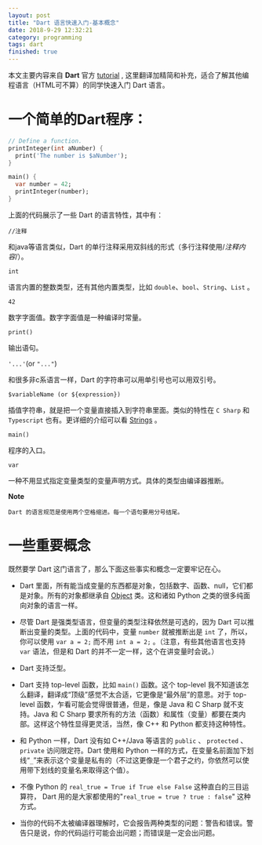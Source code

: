 ```yaml
---
layout: post
title: "Dart 语言快速入门-基本概念"
date: 2018-9-29 12:32:21
category: programming
tags: dart
finished: true
---
```



本文主要内容来自 **Dart** 官方 [tutorial][] , 这里翻译加精简和补充，适合了解其他编程语言（HTML可不算）的同学快速入门 Dart 语言。

# 一个简单的Dart程序：

```dart
// Define a function.
printInteger(int aNumber) {
  print('The number is $aNumber');
}

main() {
  var number = 42;
  printInteger(number);
}
```

上面的代码展示了一些 Dart 的语言特性，其中有：

`//注释`

和java等语言类似，Dart 的单行注释采用双斜线的形式（多行注释使用/*注释内容*/）。

`int`

语言内置的整数类型，还有其他内置类型，比如 `double`、`bool`、`String`、`List` 。

`42`

数字字面值。数字字面值是一种编译时常量。

`print()`

输出语句。

`'...'`(or `"..."`)

和很多非c系语言一样，Dart 的字符串可以用单引号也可以用双引号。

`$variableName (or ${expression})`

插值字符串，就是把一个变量直接插入到字符串里面。类似的特性在 `C Sharp` 和 `Typescript` 也有。更详细的介绍可以看 [Strings][string] 。


`main()`

程序的入口。

`var`

一种不用显式指定变量类型的变量声明方式。具体的类型由编译器推断。

**Note**

    Dart 的语言规范是使用两个空格缩进。每一个语句要用分号结尾。

# 一些重要概念

既然要学 Dart 这门语言了，那么下面这些事实和概念一定要牢记在心。

* Dart 里面，所有能当成变量的东西都是对象，包括数字、函数、null，它们都是对象。所有的对象都继承自 [Object][obj] 类。这和诸如 Python 之类的很多纯面向对象的语言一样。

* 尽管 Dart 是强类型语言，但变量的类型注释依然是可选的，因为 Dart 可以推断出变量的类型。上面的代码中，变量 `number` 就被推断出是 `int` 了，所以，你可以使用 `var a = 2;` 而不用 `int a = 2;` 。（注意，有些其他语言也支持 `var` 语法，但是和 Dart 的并不一定一样，这个在讲变量时会说。）

* Dart 支持泛型。

* Dart 支持 top-level 函数，比如 `main()` 函数。这个 top-level 我不知道该怎么翻译，翻译成“顶级”感觉不太合适，它更像是“最外层”的意思。对于 top-level 函数，乍看可能会觉得很普通，但是，像是 Java 和 C Sharp 就不支持。Java 和 C Sharp 要求所有的方法（函数）和属性（变量）都要在类内部。这样这个特性显得更灵活，当然，像 C++ 和 Python 都支持这种特性。

* 和 Python 一样，Dart 没有如 C++/Java 等语言的 `public` 、 `protected` 、 `private` 访问限定符。Dart 使用和 Python 一样的方式，在变量名前面加下划线“`_`”来表示这个变量是私有的（不过这更像是一个君子之约，你依然可以使用带下划线的变量名来取得这个值）。

* 不像 Python 的 `real_true = True if True else False` 这种直白的三目运算符， Dart 用的是大家都使用的"`real_true = true ? true : false`" 这种方式。

* 当你的代码不太被编译器理解时，它会报告两种类型的问题：警告和错误。警告只是说，你的代码运行可能会出问题；而错误是一定会出问题。


[tutorial]: https://www.dartlang.org/guides/language/language-tour
[string]: https://www.dartlang.org/guides/language/language-tour#strings
[obj]: https://api.dartlang.org/stable/dart-core/Object-class.html